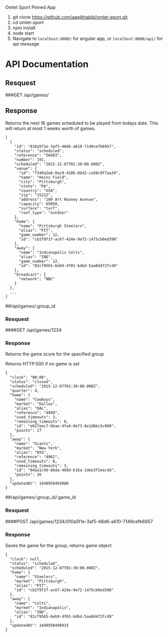 Omlet Sport Pinned App

1. git clone https://github.com/aaqibhabib/omlet-sport.git
2. cd omlet-sport
3. npm install
4. node start
5. Navigate to `localhost:8080/` for angular app, or `localhost:8080/api/` for api message

# API Documentation

## Resquest
###GET /api/games/
## Response
Returns the next 16 games scheduled to be played from todays date. This will return at most 1 weeks worth of games.

```
[
  {
    "id": "010a5f1e-3af5-48d6-a610-7149cefb6957",
    "status": "scheduled",
    "reference": "56693",
    "number": 191,
    "scheduled": "2015-12-07T01:30:00.000Z",
    "venue": {
      "id": "7349a2e6-0ac9-410b-8bd2-ca58c9f7aa34",
      "name": "Heinz Field",
      "city": "Pittsburgh",
      "state": "PA",
      "country": "USA",
      "zip": "15212",
      "address": "100 Art Rooney Avenue",
      "capacity": 65050,
      "surface": "turf",
      "roof_type": "outdoor"
    },
    "home": {
      "name": "Pittsburgh Steelers",
      "alias": "PIT",
      "game_number": 12,
      "id": "cb2f9f1f-ac67-424e-9e72-1475cb0ed398"
    },
    "away": {
      "name": "Indianapolis Colts",
      "alias": "IND",
      "game_number": 12,
      "id": "82cf9565-6eb9-4f01-bdbd-5aa0d472fcd9"
    },
    "broadcast": {
      "network": "NBC"
    }
  },
  ...
]
```
##/api/games/:group_id
### Resquest
####GET /api/games/1234
### Response
Returns the game score for the specified group

Returns HTTP:500 if no game is set
```
{
  "clock": "00:00",
  "status": "closed",
  "scheduled": "2015-12-07T01:30:00.000Z",
  "quarter": 4,
  "home": {
    "name": "Cowboys",
    "market": "Dallas",
    "alias": "DAL",
    "reference": "4949",
    "used_timeouts": 3,
    "remaining_timeouts": 0,
    "id": "e627eec7-bbae-4fa4-8e73-8e1d6bc5c060",
    "points": 27
  },
  "away": {
    "name": "Giants",
    "market": "New York",
    "alias": "NYG",
    "reference": "4962",
    "used_timeouts": 0,
    "remaining_timeouts": 3,
    "id": "04aa1c9d-66da-489d-b16a-1dee3f2eec4d",
    "points": 26
  },
  "updatedAt": 1448950454988
}
```
##/api/games/:group_id/:game_id
### Resquest
####POST /api/games/1234/010a5f1e-3af5-48d6-a610-7149cefb6957
### Response
Saves the game for the group, returns game object
```
{
  "clock": null,
  "status": "scheduled",
  "scheduled": "2015-12-07T01:30:00.000Z",
  "home": {
    "name": "Steelers",
    "market": "Pittsburgh",
    "alias": "PIT",
    "id": "cb2f9f1f-ac67-424e-9e72-1475cb0ed398"
  },
  "away": {
    "name": "Colts",
    "market": "Indianapolis",
    "alias": "IND",
    "id": "82cf9565-6eb9-4f01-bdbd-5aa0d472fcd9"
  },
  "updatedAt": 1448950440933
}
```